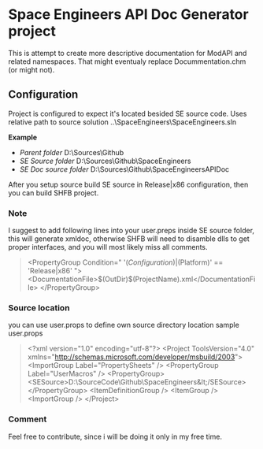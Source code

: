 # Space Engineers API Doc Generator project
This is attempt to create more descriptive documentation for ModAPI and related namespaces. That might eventualy replace Docummentation.chm (or might not).

## Configuration
Project is configured to expect it's located besided SE source code. Uses relative path to source solution ..\SpaceEngineers\SpaceEngineers.sln

__Example__

* _Parent folder_ D:\Sources\Github
* _SE Source folder_ D:\Sources\Github\SpaceEngineers
* _SE Doc source folder_  D:\Sources\Github\SpaceEngineersAPIDoc

After you setup source build SE source in Release|x86 configuration, then you can build SHFB project.

### Note
I suggest to add following lines into your user.preps inside SE source folder, this will generate xmldoc, otherwise SHFB will need to disamble dlls to get proper interfaces, and you will most likely miss all comments.

>  &lt;PropertyGroup Condition=" '$(Configuration)|$(Platform)' == 'Release|x86' "&gt;
    &lt;DocumentationFile&gt;$(OutDir)\$(ProjectName).xml&lt;/DocumentationFile&gt;
  &lt;/PropertyGroup&gt;

### Source location
you can use user.props to define own source directory location
sample user.props

>  &lt;?xml version="1.0" encoding="utf-8"?&gt; 
&lt;Project ToolsVersion="4.0" xmlns="http://schemas.microsoft.com/developer/msbuild/2003"&gt;
    &lt;ImportGroup Label="PropertySheets" /&gt;
    &lt;PropertyGroup Label="UserMacros" /&gt;
    &lt;PropertyGroup&gt;
      &lt;SESource&gt;D:\SourceCode\Github\SpaceEngineers\&lt;/SESource&gt;
    &lt;/PropertyGroup&gt;
    &lt;ItemDefinitionGroup /&gt;
    &lt;ItemGroup /&gt;
    &lt;ImportGroup /&gt;
  &lt;/Project&gt;


### Comment
Feel free to contribute, since i will be doing it only in my free time.
